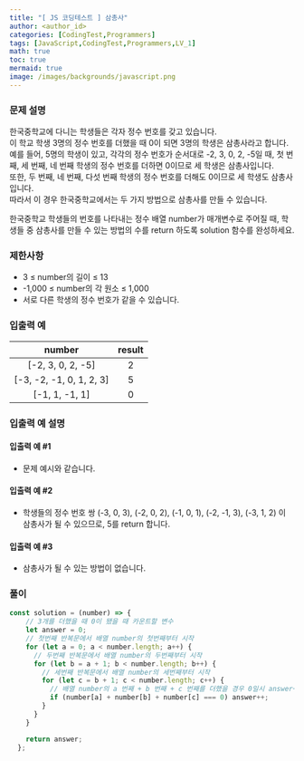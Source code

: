 ```yaml
---
title: "[ JS 코딩테스트 ] 삼총사"
author: <author_id>
categories: [CodingTest,Programmers]
tags: [JavaScript,CodingTest,Programmers,LV_1]
math: true
toc: true
mermaid: true
image: /images/backgrounds/javascript.png
---
```


### 문제 설명
한국중학교에 다니는 학생들은 각자 정수 번호를 갖고 있습니다.  
이 학교 학생 3명의 정수 번호를 더했을 때 0이 되면 3명의 학생은 삼총사라고 합니다.  
예를 들어, 5명의 학생이 있고, 각각의 정수 번호가 순서대로 -2, 3, 0, 2, -5일 때, 첫 번째, 세 번째, 네 번째 학생의 정수 번호를 더하면 0이므로 세 학생은 삼총사입니다.  
또한, 두 번째, 네 번째, 다섯 번째 학생의 정수 번호를 더해도 0이므로 세 학생도 삼총사입니다.   
따라서 이 경우 한국중학교에서는 두 가지 방법으로 삼총사를 만들 수 있습니다.

한국중학교 학생들의 번호를 나타내는 정수 배열 number가 매개변수로 주어질 때, 학생들 중 삼총사를 만들 수 있는 방법의 수를 return 하도록 solution 함수를 완성하세요.

### 제한사항
- 3 ≤ number의 길이 ≤ 13
- -1,000 ≤ number의 각 원소 ≤ 1,000
- 서로 다른 학생의 정수 번호가 같을 수 있습니다.

### 입출력 예

|number|	result|
|:--:|:--:|
|[-2, 3, 0, 2, -5]	|2|
|[-3, -2, -1, 0, 1, 2, 3]	|5|
|[-1, 1, -1, 1]	|0|

### 입출력 예 설명
#### 입출력 예 #1

- 문제 예시와 같습니다.
#### 입출력 예 #2

- 학생들의 정수 번호 쌍 (-3, 0, 3), (-2, 0, 2), (-1, 0, 1), (-2, -1, 3), (-3, 1, 2) 이 삼총사가 될 수 있으므로, 5를 return 합니다.

#### 입출력 예 #3

- 삼총사가 될 수 있는 방법이 없습니다.

### 풀이

```jsx
const solution = (number) => {
    // 3개를 더했을 때 0이 됐을 때 카운트할 변수
    let answer = 0;
    // 첫번째 반복문에서 배열 number의 첫번째부터 시작
    for (let a = 0; a < number.length; a++) {
      // 두번째 반복문에서 배열 number의 두번째부터 시작
      for (let b = a + 1; b < number.length; b++) {
        // 세번째 반복문에서 배열 number의 세번째부터 시작
        for (let c = b + 1; c < number.length; c++) {
          // 배열 number의 a 번째 + b 번째 + c 번째를 더했을 경우 0일시 answer++
          if (number[a] + number[b] + number[c] === 0) answer++;
        }
      }
    }

    return answer;
  };
```
